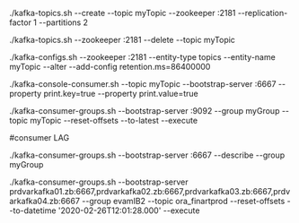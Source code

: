 ./kafka-topics.sh --create --topic myTopic --zookeeper <host>:2181 --replication-factor 1 --partitions 2

./kafka-topics.sh --zookeeper <host>:2181 --delete --topic myTopic

./kafka-configs.sh --zookeeper <host>:2181 --entity-type topics --entity-name myTopic --alter --add-config retention.ms=86400000

./kafka-console-consumer.sh --topic myTopic  --bootstrap-server <host>:6667  --property print.key=true --property print.value=true
  
./kafka-consumer-groups.sh --bootstrap-server <host>:9092 --group myGroup --topic myTopic --reset-offsets --to-latest --execute

#consumer LAG 

./kafka-consumer-groups.sh --bootstrap-server <host>:6667 --describe --group myGroup
  
./kafka-consumer-groups.sh --bootstrap-server prdvarkafka01.zb:6667,prdvarkafka02.zb:6667,prdvarkafka03.zb:6667,prdvarkafka04.zb:6667 --group evamIB2 --topic ora_finartprod --reset-offsets --to-datetime '2020-02-26T12:01:28.000' --execute

